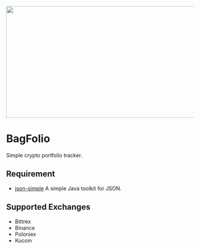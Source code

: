 <img src="https://media.giphy.com/media/j45S4StDhAMGGRqGgC/giphy.gif" width="600" height="300" />

# BagFolio
Simple crypto portfolio tracker.

## Requirement
- [json-simple](https://github.com/fangyidong/json-simple) A simple Java toolkit for JSON.

## Supported Exchanges
- Bittrex
- Binance
- Poloniex
- Kucoin